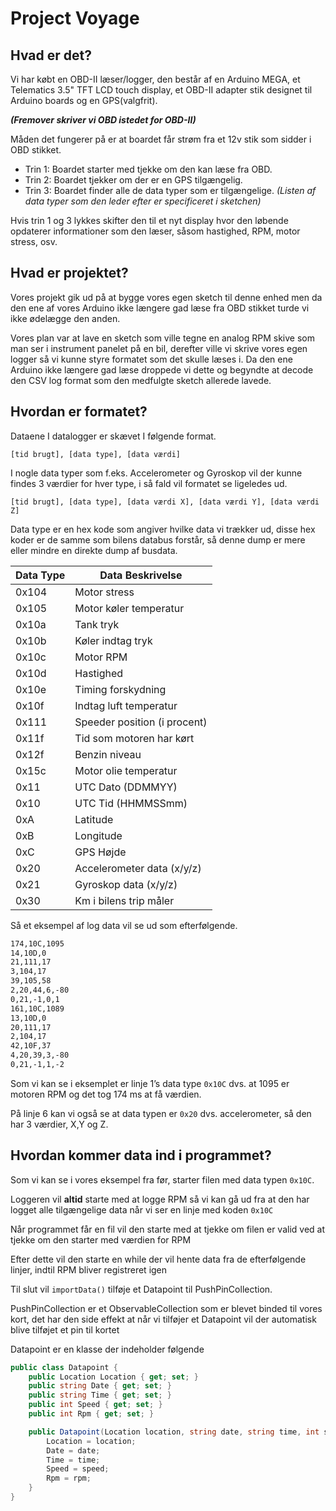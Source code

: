 Project Voyage
==============


Hvad er det?
-------------------

Vi har købt en OBD-II læser/logger, den består af en Arduino MEGA, et Telematics 3.5" TFT LCD touch display, et OBD-II adapter stik designet til Arduino boards og en GPS(valgfrit).
 
 ***(Fremover skriver vi OBD istedet for OBD-II)***
 
Måden det fungerer på er at boardet får strøm fra et 12v stik som sidder i OBD stikket. 

 - Trin 1: Boardet starter med tjekke om den kan læse fra OBD.
 - Trin 2: Boardet tjekker om der er en GPS tilgængelig.
 - Trin 3: Boardet finder alle de data typer som er tilgængelige. 
*(Listen af data typer som den leder efter er specificeret i sketchen)*

Hvis trin 1 og 3 lykkes skifter den til et nyt display hvor den løbende opdaterer informationer som den læser, såsom hastighed, RPM, motor stress, osv.

Hvad er projektet?
-------------------

Vores projekt gik ud på at bygge vores egen sketch til denne enhed men da den ene af vores Arduino ikke længere gad læse fra OBD stikket turde vi ikke ødelægge den anden.

Vores plan var at lave en sketch som ville tegne en analog RPM skive som man ser i instrument panelet på en bil, derefter ville vi skrive vores egen logger så vi kunne styre formatet som det skulle læses i. Da den ene Arduino ikke længere gad læse droppede vi dette og begyndte at decode den CSV log format som den medfulgte sketch allerede lavede.

Hvordan er formatet?
-------------------

Dataene I datalogger er skævet I følgende format.

`[tid brugt], [data type], [data værdi]`

I nogle data typer som f.eks. Accelerometer og Gyroskop vil der kunne findes 3 værdier for hver type, i så fald vil formatet se ligeledes ud.

`[tid brugt], [data type], [data værdi X], [data værdi Y], [data værdi Z]`

Data type er en hex kode som angiver hvilke data vi trækker ud, disse hex koder er de samme som bilens databus forstår, så denne dump er mere eller mindre en direkte dump af busdata.

|Data Type|Data Beskrivelse|
|---|---|
|0x104|Motor stress|
|0x105|Motor køler temperatur|
|0x10a|Tank tryk|
|0x10b|Køler indtag tryk|
|0x10c|Motor RPM|
|0x10d|Hastighed|
|0x10e|Timing forskydning|
|0x10f|Indtag luft temperatur|
|0x111|Speeder position (i procent)|
|0x11f|Tid som motoren har kørt|
|0x12f|Benzin niveau|
|0x15c|Motor olie temperatur|
|0x11|UTC Dato (DDMMYY)|
|0x10|UTC Tid (HHMMSSmm)|
|0xA|Latitude|
|0xB|Longitude|
|0xC|GPS Højde|
|0x20|Accelerometer data (x/y/z)|
|0x21|Gyroskop data (x/y/z)|
|0x30|Km i bilens trip måler|

Så et eksempel af log data vil se ud som efterfølgende.

```markdown
174,10C,1095
14,10D,0
21,111,17
3,104,17
39,105,58
2,20,44,6,-80
0,21,-1,0,1
161,10C,1089
13,10D,0
20,111,17
2,104,17
42,10F,37
4,20,39,3,-80
0,21,-1,1,-2
```

Som vi kan se i eksemplet er linje 1’s data type `0x10C` dvs. at 1095 er motoren RPM og det tog 174 ms at få værdien.

På linje 6 kan vi også se at data typen er `0x20` dvs. accelerometer, så den har 3 værdier, X,Y og Z.

Hvordan kommer data ind i programmet?
------------------------------------

Som vi kan se i vores eksempel fra før, starter filen med data typen `0x10C`.

Loggeren vil **altid** starte med at logge RPM så vi kan gå ud fra at den har logget alle tilgængelige data når vi ser en linje med koden `0x10C`

Når programmet får en fil vil den starte med at tjekke om filen er valid ved at tjekke om den starter med værdien for RPM

Efter dette vil den starte en while der vil hente data fra de efterfølgende linjer, indtil RPM bliver registreret igen

Til slut vil `importData()` tilføje et Datapoint til PushPinCollection.

PushPinCollection er et ObservableCollection som er blevet binded til vores kort, det har den side effekt at når vi tilføjer et Datapoint vil der automatisk blive tilføjet et pin til kortet

Datapoint er en klasse der indeholder følgende

```CS
public class Datapoint {
    public Location Location { get; set; }
    public string Date { get; set; }
    public string Time { get; set; }
    public int Speed { get; set; }
    public int Rpm { get; set; }

    public Datapoint(Location location, string date, string time, int speed, int rpm) {
        Location = location;
        Date = date;
        Time = time;
        Speed = speed;
        Rpm = rpm;
    }
}
```

